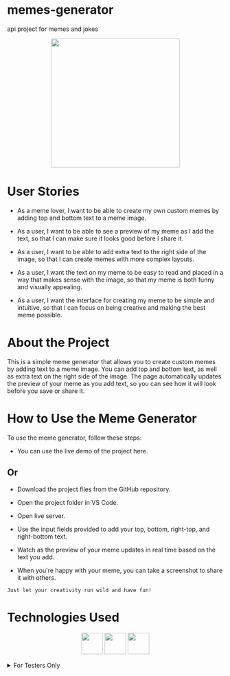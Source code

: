 # memes-generator

api project for memes and jokes

<!-- cenete image in the middle -->
<p align="center">
  <img src="https://media.giphy.com/media/THlB4bsoSA0Cc/giphy.gif" width="300px" height="300px">
</p>
 
# User Stories

- As a meme lover, I want to be able to create my own custom memes by adding top and bottom text to a meme image.

- As a user, I want to be able to see a preview of my meme as I add the text, so that I can make sure it looks good before I share it.

- As a user, I want to be able to add extra text to the right side of the image, so that I can create memes with more complex layouts.

- As a user, I want the text on my meme to be easy to read and placed in a way that makes sense with the image, so that my meme is both funny and visually appealing.

- As a user, I want the interface for creating my meme to be simple and intuitive, so that I can focus on being creative and making the best meme possible.

# About the Project

This is a simple meme generator that allows you to create custom memes by adding text to a meme image. You can add top and bottom text, as well as extra text on the right side of the image. The page automatically updates the preview of your meme as you add text, so you can see how it will look before you save or share it.

# How to Use the Meme Generator

To use the meme generator, follow these steps:

- You can use the live demo of the project here.

## Or

- Download the project files from the GitHub repository.
- Open the project folder in VS Code.
- Open live server.
- Use the input fields provided to add your top, bottom, right-top, and right-bottom text.

- Watch as the preview of your meme updates in real time based on the text you add.

- When you're happy with your meme, you can take a screenshot to share it with others.

`Just let your creativity run wild and have fun!`

# Technologies Used

<p align="center">
  <img src="https://img.icons8.com/color/48/000000/html-5--v1.png" width="50" height="50"/>
  <img src="https://img.icons8.com/color/48/000000/css3.png" width="50" height="50"/>
    <img src="https://img.icons8.com/color/48/000000/javascript--v1.png" width="50" height="50"/>
</p>

<!-- drop down section -->
<details>
  <summary>For Testers Only</summary>

- we are open to any memes and jokes that you want to share with us.

  <img src="https://cdn.discordapp.com/attachments/785457882073923585/1083091453019963412/E3I4369XoAUbD31.png" width="100%" height="100%">

</details>

